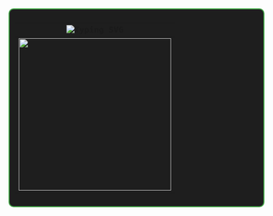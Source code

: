 <div style="border: 2px solid #4CAF50; padding: 10px; border-radius: 10px; background-color: #1e1e1e; color: white; font-family: Consolas, monospace;">


| ![Typing SVG](https://readme-typing-svg.herokuapp.com?font=Fira+Code&size=22&pause=1000&color=FF69B4&center=true&width=435&lines=Thanh+Mai+Ơi!;Làm+người+yêu+tớ+nhé!+❤️) |
| --- |
| <img src="https://thuthuat.hourofcode.vn/wp-content/uploads/2020/05/T%E1%BA%A1o-%E1%BA%A3nh-%C4%91%E1%BB%99ng-trong-powerpoint-1.gif" width="300px"> |
